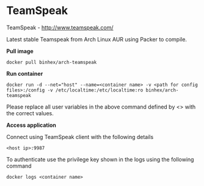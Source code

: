 TeamSpeak
=========

TeamSpeak - http://www.teamspeak.com/

Latest stable Teamspeak from Arch Linux AUR using Packer to compile.

**Pull image**

```
docker pull binhex/arch-teamspeak
```

**Run container**

```
docker run -d --net="host" --name=<container name> -v <path for config files>:/config -v /etc/localtime:/etc/localtime:ro binhex/arch-teamspeak
```

Please replace all user variables in the above command defined by <> with the correct values.

**Access application**

Connect using TeamSpeak client with the following details

```
<host ip>:9987
```

To authenticate use the privilege key shown in the logs using the following command

```
docker logs <container name>
```